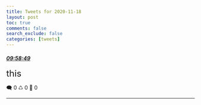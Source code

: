 ```yaml
---
title: Tweets for 2020-11-18
layout: post
toc: true
comments: false
search_exclude: false
categories: [tweets]
---
```



#### <a href = "https://twitter.com/deepfates/status/1329106799627182080">*09:58:49*</a>

<font size="5">this</font>



🗨️ 0 ♺ 0 🤍  0   

---
    
            

